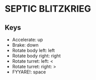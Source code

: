 SEPTIC BLITZKRIEG
===

Keys
---

* Accelerate: up
* Brake: down
* Rotate body left: left
* Rotate body right: right
* Rotate turret: left: <
* Rotate turret: right: >
* FYYARE!: space
